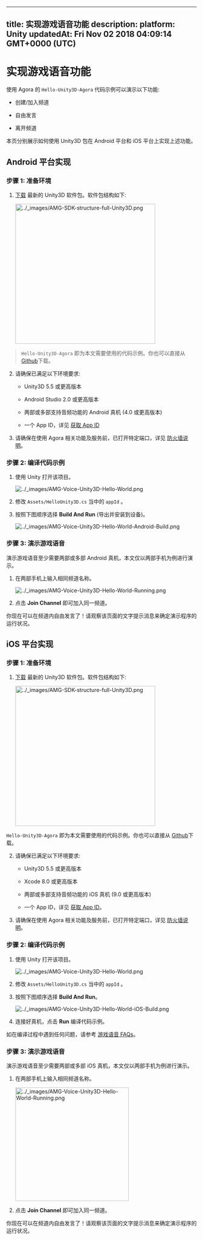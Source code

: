 
---
title: 实现游戏语音功能
description: 
platform: Unity
updatedAt: Fri Nov 02 2018 04:09:14 GMT+0000 (UTC)
---
# 实现游戏语音功能
使用 Agora 的 `Hello-Unity3D-Agora` 代码示例可以演示以下功能:

-   创建/加入频道

-   自由发言

-   离开频道

本页分别展示如何使用 Unity3D 包在 Android 平台和 iOS 平台上实现上述功能。

## Android 平台实现
### 步骤 1: 准备环境

1.  [下载](https://docs.agora.io/cn/Agora%20Platform/downloads) 最新的 Unity3D 软件包。软件包结构如下:

    <img alt="../_images/AMG-SDK-structure-full-Unity3D.png" src="https://web-cdn.agora.io/docs-files/cn/AMG-SDK-structure-full-Unity3D.png" style="width: 370px;"/>

> `Hello-Unity3D-Agora` 即为本文需要使用的代码示例。你也可以直接从 [Github](https://github.com/AgoraIO/Hello-Unity3D-Agora/)下载。

2.  请确保已满足以下环境要求:

    -   Unity3D 5.5 或更高版本

    -   Android Studio 2.0 或更高版本

    -   两部或多部支持音频功能的 Android 真机 \(4.0 或更高版本\)

    -   一个 App ID，详见 [获取 App ID](../../cn/Agora%20Platform/token.md)

3.  请确保在使用 Agora 相关功能及服务前，已打开特定端口，详见 [防火墙说明](../../cn/Agora%20Platform/firewall.md)。


### 步骤 2: 编译代码示例

1.  使用 Unity 打开该项目。

    <img alt="../_images/AMG-Voice-Unity3D-Hello-World.png" src="https://web-cdn.agora.io/docs-files/cn/AMG-Voice-Unity3D-Hello-World.png" />

2.  修改 `Assets/HelloUnity3D.cs` 当中的 `appId` 。

3.  按照下图顺序选择 **Build And Run** \(导出并安装到设备\)。

    <img alt="../_images/AMG-Voice-Unity3D-Hello-World-Android-Build.png" src="https://web-cdn.agora.io/docs-files/cn/AMG-Voice-Unity3D-Hello-World-Android-Build.png" />

### 步骤 3: 演示游戏语音

演示游戏语音至少需要两部或多部 Android 真机，本文仅以两部手机为例进行演示。

1.  在两部手机上输入相同频道名称。

    <img alt="../_images/AMG-Voice-Unity3D-Hello-World-Running.png" src="https://web-cdn.agora.io/docs-files/cn/AMG-Voice-Unity3D-Hello-World-Running.png" />


2.  点击 **Join Channel** 即可加入同一频道。


你现在可以在频道内自由发言了！请观察该页面的文字提示消息来确定演示程序的运行状况。

## iOS 平台实现

### 步骤 1: 准备环境

1.  [下载](https://docs.agora.io/cn/Agora%20Platform/downloads) 最新的 Unity3D 软件包。软件包结构如下:

    <img alt="../_images/AMG-SDK-structure-full-Unity3D.png" src="https://web-cdn.agora.io/docs-files/cn/AMG-SDK-structure-full-Unity3D.png" style="width: 370px;"/>

`Hello-Unity3D-Agora` 即为本文需要使用的代码示例。你也可以直接从 [Github](https://github.com/AgoraIO/Hello-Unity3D-Agora/)下载。

2.  请确保已满足以下环境要求:

    -   Unity3D 5.5 或更高版本

    -   Xcode 8.0 或更高版本

    -   两部或多部支持音频功能的 iOS 真机 \(9.0 或更高版本\)

    -   一个 App ID，详见 [获取 App ID](../../cn/Agora%20Platform/token.md)。

3.  请确保在使用 Agora 相关功能及服务前，已打开特定端口，详见 [防火墙说明](../../cn/Agora%20Platform/firewall.md)。


### 步骤 2: 编译代码示例

1.  使用 Unity 打开该项目。

    <img alt="../_images/AMG-Voice-Unity3D-Hello-World.png" src="https://web-cdn.agora.io/docs-files/cn/AMG-Voice-Unity3D-Hello-World.png"/>

2.  修改 `Assets/HelloUnity3D.cs` 当中的 `appId` 。

3.  按照下图顺序选择 **Build And Run**。

    <img alt="../_images/AMG-Voice-Unity3D-Hello-World-iOS-Build.png" src="https://web-cdn.agora.io/docs-files/cn/AMG-Voice-Unity3D-Hello-World-iOS-Build.png" />

4.  连接好真机，点击 **Run** 编译代码示例。

如在编译过程中遇到任何问题，请参考 [游戏语音 FAQs](https://docs.agora.io/cn/2.2/faq/faq/game)。

### 步骤 3: 演示游戏语音

演示游戏语音至少需要两部或多部 iOS 真机，本文仅以两部手机为例进行演示。

1.  在两部手机上输入相同频道名称。

    <img alt="../_images/AMG-Voice-Unity3D-Hello-World-Running.png" src="https://web-cdn.agora.io/docs-files/cn/AMG-Voice-Unity3D-Hello-World-Running.png" style="width: 300"/>

2.  点击 **Join Channel** 即可加入同一频道。

你现在可以在频道内自由发言了！请观察该页面的文字提示消息来确定演示程序的运行状况。


